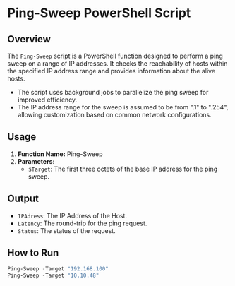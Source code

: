 # Ping-Sweep PowerShell Script

## Overview
The `Ping-Sweep` script is a PowerShell function designed to perform a ping sweep on a range of IP addresses. It checks the reachability of hosts within the specified IP address range and provides information about the alive hosts.
- The script uses background jobs to parallelize the ping sweep for improved efficiency.
- The IP address range for the sweep is assumed to be from ".1" to ".254", allowing customization based on common network configurations.

## Usage
1. **Function Name:** Ping-Sweep
2. **Parameters:**
   - `$Target`: The first three octets of the base IP address for the ping sweep.

## Output
- `IPAdress`: The IP Address of the Host.
- `Latency`: The round-trip for the ping request.
- `Status`: The status of the request.

## How to Run
```powershell
Ping-Sweep -Target "192.168.100"
Ping-Sweep -Target "10.10.48"
